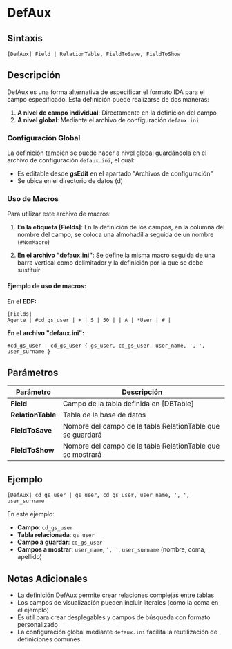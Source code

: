 # DefAux

## Sintaxis

```
[DefAux] Field | RelationTable, FieldToSave, FieldToShow
```

## Descripción

DefAux es una forma alternativa de especificar el formato IDA para el campo especificado. Esta definición puede realizarse de dos maneras:

1. **A nivel de campo individual**: Directamente en la definición del campo
2. **A nivel global**: Mediante el archivo de configuración `defaux.ini`

### Configuración Global

La definición también se puede hacer a nivel global guardándola en el archivo de configuración `defaux.ini`, el cual:

- Es editable desde **gsEdit** en el apartado "Archivos de configuración"
- Se ubica en el directorio de datos (d)

### Uso de Macros

Para utilizar este archivo de macros:

1. **En la etiqueta [Fields]**: En la definición de los campos, en la columna del nombre del campo, se coloca una almohadilla seguida de un nombre (`#NomMacro`)

2. **En el archivo "defaux.ini"**: Se define la misma macro seguida de una barra vertical como delimitador y la definición por la que se debe sustituir

#### Ejemplo de uso de macros:

**En el EDF:**
```
[Fields]
Agente | #cd_gs_user | + | S | 50 | | A | *User | # |
```

**En el archivo "defaux.ini":**
```
#cd_gs_user | cd_gs_user { gs_user, cd_gs_user, user_name, ', ', user_surname }
```

## Parámetros

| Parámetro | Descripción |
|-----------|-------------|
| **Field** | Campo de la tabla definida en [DBTable] |
| **RelationTable** | Tabla de la base de datos |
| **FieldToSave** | Nombre del campo de la tabla RelationTable que se guardará |
| **FieldToShow** | Nombre del campo de la tabla RelationTable que se mostrará |

## Ejemplo

```
[DefAux] cd_gs_user | gs_user, cd_gs_user, user_name, ', ', user_surname
```

En este ejemplo:
- **Campo**: `cd_gs_user`
- **Tabla relacionada**: `gs_user`
- **Campo a guardar**: `cd_gs_user`
- **Campos a mostrar**: `user_name`, `', '`, `user_surname` (nombre, coma, apellido)

## Notas Adicionales

- La definición DefAux permite crear relaciones complejas entre tablas
- Los campos de visualización pueden incluir literales (como la coma en el ejemplo)
- Es útil para crear desplegables y campos de búsqueda con formato personalizado
- La configuración global mediante `defaux.ini` facilita la reutilización de definiciones comunes